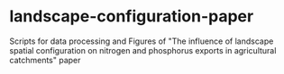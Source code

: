 # landscape-configuration-paper
Scripts for data processing and Figures of "The influence of landscape spatial configuration on nitrogen and phosphorus exports in agricultural catchments" paper
